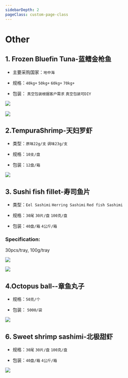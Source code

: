 ```yaml
---
sidebarDepth: 2
pageClass: custom-page-class
---
```

# Other

## 1. Frozen Bluefin Tuna-蓝鳍金枪鱼 
- 主要采购国家：`地中海` </p>
- 规格：`40kg+` `50kg+` `60kg+` `70kg+` </p>
- 包装： `真空包装根据客户需求` `真空包装可DIY`</p>

<div class="imgb">
 <img src="https://yuhuawebsite.oss-cn-hongkong.aliyuncs.com/P-F-0.%E8%97%8D%E9%B0%AD%E9%87%91%E6%9E%AA%E9%B1%BC-Bluefin-tuna.jpg">
 <br>
 <br>
 <img src="https://yuhuawebsite.oss-cn-hongkong.aliyuncs.com/demoFish.jpg">
</div>

## 2.TempuraShrimp-天妇罗虾
- 类型：`原味22g/支` `调味23g/支`</p>
- 规格：`10支/盘`</p>
- 包装：`12盘/箱`</p>

<div class="imgb" >
 <img  src="https://yuhuawebsite.oss-cn-hongkong.aliyuncs.com/A-2.%E5%A4%A9%E5%A6%87%E7%BD%97%E8%99%BE--Tempura%20shrimp.jpg">
</div>

## 3. Sushi fish fillet-寿司鱼片
- 类型：`Eel Sashimi` `Herring Sashimi` `Red fish Sashimi`</p>
- 规格：`30尾` `30片/盘` `100克/盘` </p>
- 包装：`40盘/箱` `4公斤/箱`</p>
### Specification: 
30pcs/tray, 100g/tray

<div class="imgb">
 <img src="https://yuhuawebsite.oss-cn-hongkong.aliyuncs.com/A-Su-2.%E5%AF%BF%E5%8F%B8%E9%B1%BC%E7%89%87--Sashimi.jpg">
 </p>
 <img src="https://yuhuawebsite.oss-cn-hongkong.aliyuncs.com/A-O-%E5%AF%BF%E5%8F%B8%E9%B1%BC%E7%89%87-Sushi%20fish%20fillet.jpg">

</div>


## 4.Octopus ball--章鱼丸子
- 规格：`50克/个`</p>
- 包装： `5000/袋`</p>

<div class="imgb" >
 <img  src="https://yuhuawebsite.oss-cn-hongkong.aliyuncs.com/A-O-%E7%AB%A0%E9%B1%BC%E4%B8%B8%E5%AD%90-Octopus%20ball.jpg">
</div>



## 6. Sweet shrimp sashimi-北极甜虾
- 规格：`30尾` `30片/盘` `100克/盘` </p>
- 包装：`40盘/箱` `4公斤/箱`</p>

<div class="imgb">
 <img src="https://yuhuawebsite.oss-cn-hongkong.aliyuncs.com/R-6.%E5%8C%97%E6%9E%81%E7%94%9C%E8%99%BE%E5%88%BA%E8%BA%AB--Sweet%20shrimp%20sashimi.jpg">
</div>
